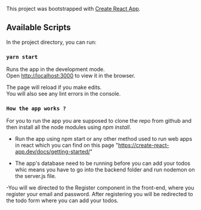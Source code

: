 This project was bootstrapped with [Create React App](https://github.com/facebook/create-react-app).

## Available Scripts

In the project directory, you can run:

### `yarn start`

Runs the app in the development mode.<br />
Open [http://localhost:3000](http://localhost:3000) to view it in the browser.

The page will reload if you make edits.<br />
You will also see any lint errors in the console.


### `How the app works ?`

For you to run the app you are supposed to clone the repo from github and then install all the node modules using *npm install*.

- Run the app using npm start or any other method used to run web apps in react which you can find on this page "https://create-react-app.dev/docs/getting-started/"

- The app's database need to be running before you can add your todos whic means you have to go into the backend folder and run nodemon on the server.js file.

-You will we directed to the Register component in the front-end, where you register your email and password. After registering you will be redirected to the todo form where you can add your todos.

